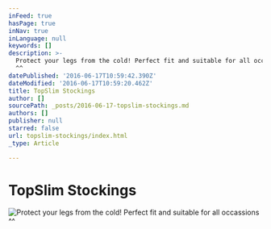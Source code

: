 ```yaml
---
inFeed: true
hasPage: true
inNav: true
inLanguage: null
keywords: []
description: >-
  Protect your legs from the cold! Perfect fit and suitable for all occassions
  ^^
datePublished: '2016-06-17T10:59:42.390Z'
dateModified: '2016-06-17T10:59:20.462Z'
title: TopSlim Stockings
author: []
sourcePath: _posts/2016-06-17-topslim-stockings.md
authors: []
publisher: null
starred: false
url: topslim-stockings/index.html
_type: Article

---
```

# TopSlim Stockings
![Protect your legs from the cold! Perfect fit and suitable for all occassions ^^](https://the-grid-user-content.s3-us-west-2.amazonaws.com/20232aaa-c570-49ec-8f6d-c5a76a980198.png)